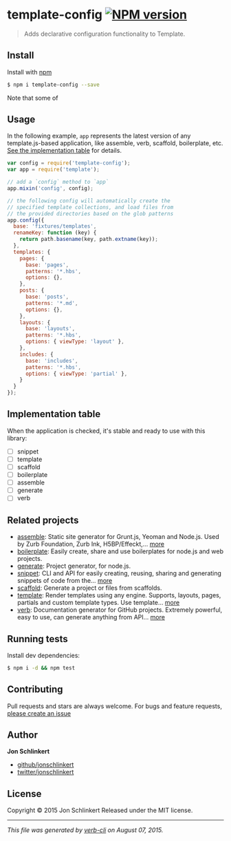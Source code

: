 # template-config [![NPM version](https://badge.fury.io/js/template-config.svg)](http://badge.fury.io/js/template-config)

> Adds declarative configuration functionality to Template.

## Install

Install with [npm](https://www.npmjs.com/)

```sh
$ npm i template-config --save
```

Note that some of

## Usage

In the following example, `app` represents the latest version of any template.js-based application, like assemble, verb, scaffold, boilerplate, etc. [See the implementation table](#implementation-table) for details.

```js
var config = require('template-config');
var app = require('template');

// add a `config` method to `app`
app.mixin('config', config);

// the following config will automatically create the
// specified template collections, and load files from
// the provided directories based on the glob patterns
app.config({
  base: 'fixtures/templates',
  renameKey: function (key) {
    return path.basename(key, path.extname(key));
  },
  templates: {
    pages: {
      base: 'pages',
      patterns: '*.hbs',
      options: {},
    },
    posts: {
      base: 'posts',
      patterns: '*.md',
      options: {},
    },
    layouts: {
      base: 'layouts',
      patterns: '*.hbs',
      options: { viewType: 'layout' },
    },
    includes: {
      base: 'includes',
      patterns: '*.hbs',
      options: { viewType: 'partial' },
    }
  }
});
```

## Implementation table

When the application is checked, it's stable and ready to use with this library:

* [ ] snippet
* [ ] template
* [ ] scaffold
* [ ] boilerplate
* [ ] assemble
* [ ] generate
* [ ] verb

## Related projects

* [assemble](http://assemble.io): Static site generator for Grunt.js, Yeoman and Node.js. Used by Zurb Foundation, Zurb Ink, H5BP/Effeckt,… [more](http://assemble.io)
* [boilerplate](https://github.com/jonschlinkert/boilerplate): Easily create, share and use boilerplates for node.js and web projects.
* [generate](https://github.com/generate/generate): Project generator, for node.js.
* [snippet](https://github.com/jonschlinkert/snippet): CLI and API for easily creating, reusing, sharing and generating snippets of code from the… [more](https://github.com/jonschlinkert/snippet)
* [scaffold](https://github.com/jonschlinkert/scaffold): Generate a project or files from scaffolds.
* [template](https://github.com/jonschlinkert/template): Render templates using any engine. Supports, layouts, pages, partials and custom template types. Use template… [more](https://github.com/jonschlinkert/template)
* [verb](https://github.com/assemble/verb): Documentation generator for GitHub projects. Extremely powerful, easy to use, can generate anything from API… [more](https://github.com/assemble/verb)

## Running tests

Install dev dependencies:

```sh
$ npm i -d && npm test
```

## Contributing

Pull requests and stars are always welcome. For bugs and feature requests, [please create an issue](https://github.com/jonschlinkert/template-config/issues/new)

## Author

**Jon Schlinkert**

+ [github/jonschlinkert](https://github.com/jonschlinkert)
+ [twitter/jonschlinkert](http://twitter.com/jonschlinkert)

## License

Copyright © 2015 Jon Schlinkert
Released under the MIT license.

***

_This file was generated by [verb-cli](https://github.com/assemble/verb-cli) on August 07, 2015._